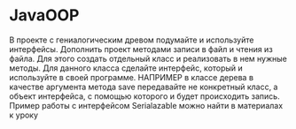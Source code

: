 # JavaOOP
В проекте с гениалогическим древом подумайте и используйте интерфейсы.
Дополнить проект методами записи в файл и чтения из файла. Для этого создать отдельный класс и реализовать в нем нужные методы. Для данного класса сделайте интерфейс, который и используйте в своей программе. НАПРИМЕР в классе дерева в качестве аргумента метода save передавайте не конкретный класс, а объект интерфейса, с помощью которого и будет происходить запись. Пример работы с интерфейсом Serialazable можно найти в материалах к уроку
